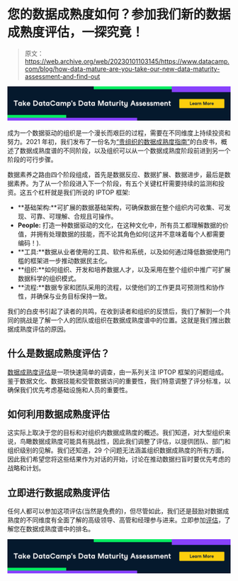 # 您的数据成熟度如何？参加我们新的数据成熟度评估，一探究竟！

> 原文：<https://web.archive.org/web/20230101103145/https://www.datacamp.com/blog/how-data-mature-are-you-take-our-new-data-maturity-assessment-and-find-out>

[![](img/e91a7f3d550c4bc2b3222bf096e99239.png)](https://web.archive.org/web/20220522144005/https://www.datacamp.com/resources/tools/take-datacamps-data-maturity-assessment)

成为一个数据驱动的组织是一个漫长而艰巨的过程，需要在不同维度上持续投资和努力。2021 年初，我们发布了一份名为[“贵组织的数据成熟度指南”](https://web.archive.org/web/20220522144005/https://resources.new.datacamp.com/resources/static/ad3091e99aad70f919a383bfc68bb5f3/Your_Organization-s_Guide_to_Data_Maturity__2_.pdf)的白皮书，概述了数据成熟度谱的不同阶段，以及组织可以从一个数据成熟度阶段前进到另一个阶段的可行步骤。

数据素养之路由四个阶段组成，首先是数据反应、数据扩展、数据进步，最后是数据素养。为了从一个阶段进入下一个阶段，有五个关键杠杆需要持续的监测和投资。这五个杠杆就是我们所说的 IPTOP 框架:

*   **基础架构:**可扩展的数据基础架构，可确保数据在整个组织内可收集、可发现、可靠、可理解、合规且可操作。
*   **People:** 打造一种数据驱动的文化，在这种文化中，所有员工都理解数据的价值，并拥有处理数据的技能，而不论其角色如何(这并不意味着每个人都需要编码！).
*   **工具:**数据从业者使用的工具、软件和系统，以及如何通过降低数据使用门槛的框架进一步推动数据民主化。
*   **组织:**如何组织、开发和培养数据人才，以及采用在整个组织中推广可扩展数据科学的组织模式。
*   **流程:**数据专家和团队采用的流程，以使他们的工作更具可预测性和协作性，并确保与业务目标保持一致。

我们的白皮书引起了读者的共鸣，在收到读者和组织的反馈后，我们了解到一个共同的挑战是了解一个人的团队或组织在数据成熟度谱中的位置。这就是我们推出数据成熟度评估的原因。

## 什么是数据成熟度评估？

[数据成熟度评估](https://web.archive.org/web/20220522144005/https://www.datacamp.com/resources/tools/take-datacamps-data-maturity-assessment)是一项快速简单的调查，由一系列关注 IPTOP 框架的问题组成。鉴于数据文化、数据技能和受管数据访问的重要性，我们特意调整了评分标准，以确保我们优先考虑基础设施和人员的重要性。

## 如何利用数据成熟度评估

这实际上取决于您的目标和对组织内数据成熟度的概述。我们知道，对大型组织来说，鸟瞰数据成熟度可能具有挑战性，因此我们调整了评估，以提供团队、部门和组织级别的见解。我们还知道，29 个问题无法涵盖组织数据成熟度的所有方面，因此我们希望您将这些结果作为对话的开始，讨论在推动数据扫盲时要优先考虑的战略和计划。

## 立即进行数据成熟度评估

任何人都可以参加这项评估(当然是免费的)，但尽管如此，我们还是鼓励对数据成熟度的不同维度有全面了解的高级领导、高管和经理参与进来。立即参加[评估](https://web.archive.org/web/20220522144005/https://www.datacamp.com/resources/tools/take-datacamps-data-maturity-assessment)，了解您在数据成熟度谱中的排名。

[![](img/e91a7f3d550c4bc2b3222bf096e99239.png)](https://web.archive.org/web/20220522144005/https://www.datacamp.com/resources/tools/take-datacamps-data-maturity-assessment)